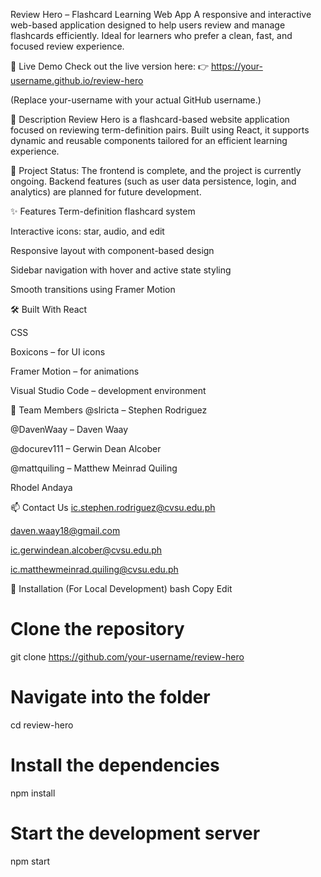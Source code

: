 Review Hero – Flashcard Learning Web App
A responsive and interactive web-based application designed to help users review and manage flashcards efficiently. Ideal for learners who prefer a clean, fast, and focused review experience.

🔗 Live Demo
Check out the live version here:
👉 https://your-username.github.io/review-hero

(Replace your-username with your actual GitHub username.)

📌 Description
Review Hero is a flashcard-based website application focused on reviewing term-definition pairs. Built using React, it supports dynamic and reusable components tailored for an efficient learning experience.

🚧 Project Status:
The frontend is complete, and the project is currently ongoing. Backend features (such as user data persistence, login, and analytics) are planned for future development.

✨ Features
Term-definition flashcard system

Interactive icons: star, audio, and edit

Responsive layout with component-based design

Sidebar navigation with hover and active state styling

Smooth transitions using Framer Motion

🛠️ Built With
React

CSS

Boxicons – for UI icons

Framer Motion – for animations

Visual Studio Code – development environment

👥 Team Members
@slricta – Stephen Rodriguez

@DavenWaay – Daven Waay

@docurev111 – Gerwin Dean Alcober

@mattquiling – Matthew Meinrad Quiling

Rhodel Andaya

📫 Contact Us
ic.stephen.rodriguez@cvsu.edu.ph

daven.waay18@gmail.com

ic.gerwindean.alcober@cvsu.edu.ph

ic.matthewmeinrad.quiling@cvsu.edu.ph

🧪 Installation (For Local Development)
bash
Copy
Edit
# Clone the repository
git clone https://github.com/your-username/review-hero

# Navigate into the folder
cd review-hero

# Install the dependencies
npm install

# Start the development server
npm start
